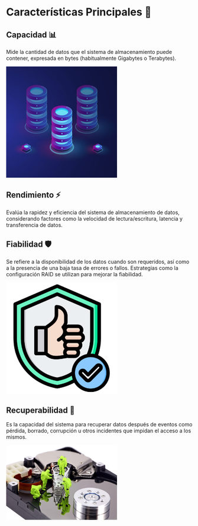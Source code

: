 # Características Principales 🚀

## Capacidad 📊
Mide la cantidad de datos que el sistema de almacenamiento puede contener, expresada en bytes (habitualmente Gigabytes o Terabytes).

<img src="img/capa.jpg" alt="Descripción de la imagen" width="300"/>

## Rendimiento ⚡
Evalúa la rapidez y eficiencia del sistema de almacenamiento de datos, considerando factores como la velocidad de lectura/escritura, latencia y transferencia de datos.

## Fiabilidad 🛡️
Se refiere a la disponibilidad de los datos cuando son requeridos, así como a la presencia de una baja tasa de errores o fallos. Estrategias como la configuración RAID se utilizan para mejorar la fiabilidad.

<img src="img/fiabilidad.png" alt="Descripción de la imagen" width="300"/>


## Recuperabilidad 🔄
Es la capacidad del sistema para recuperar datos después de eventos como pérdida, borrado, corrupción u otros incidentes que impidan el acceso a los mismos.

<img src="img/recuperacion_datos.jpg" alt="Descripción de la imagen" width="300"/>
